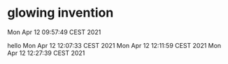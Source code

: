 # glowing invention
Mon Apr 12 09:57:49 CEST 2021

hello
Mon Apr 12 12:07:33 CEST 2021
Mon Apr 12 12:11:59 CEST 2021
Mon Apr 12 12:27:39 CEST 2021
